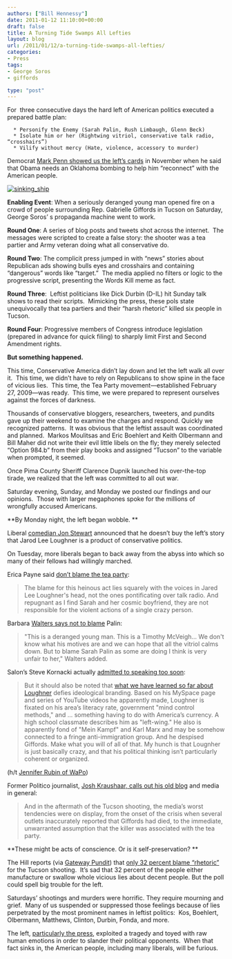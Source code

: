 ```yaml
---
authors: ["Bill Hennessy"]
date: 2011-01-12 11:10:00+00:00
draft: false
title: A Turning Tide Swamps All Lefties
layout: blog
url: /2011/01/12/a-turning-tide-swamps-all-lefties/
categories:
- Press
tags:
- George Soros
- giffords

type: "post"
---
```


For  three consecutive days the hard left of American politics executed a prepared battle plan:



	  * Personify the Enemy (Sarah Palin, Rush Limbaugh, Glenn Beck)
	  * Isolate him or her (Rightwing vitriol, conservative talk radio, “crosshairs”)
	  * Vilify without mercy (Hate, violence, accessory to murder)

Democrat [Mark Penn showed us the left’s cards](https://gatewaypundit.rightnetwork.com/2011/01/ex-clinton-strategist-mark-penn-obama-needs-event-similar-to-okc-to-reconnect-with-voters-video/) in November when he said that Obama needs an Oklahoma bombing to help him “reconnect” with the American people.

[![sinking_ship](https://hennessysview.com/wp-content/uploads/2011/01/sinking_ship_thumb.jpg)
](https://hennessysview.com/wp-content/uploads/2011/01/sinking_ship.jpg)

**Enabling Event**: When a seriously deranged young man opened fire on a crowd of people surrounding Rep. Gabrielle Giffords in Tucson on Saturday, George Soros’ s propaganda machine went to work.

**Round One**: A series of blog posts and tweets shot across the internet.  The messages were scripted to create a false story: the shooter was a tea partier and Army veteran doing what all conservative do.

**Round Two**: The complicit press jumped in with “news” stories about Republican ads showing bulls eyes and crosshairs and containing “dangerous” words like “target.”  The media applied no filters or logic to the progressive script, presenting the Words Kill meme as fact.

**Round Three**:  Leftist politicians like Dick Durbin (D-IL) hit Sunday talk shows to read their scripts.  Mimicking the press, these pols state unequivocally that tea partiers and their “harsh rhetoric” killed six people in Tucson.

**Round Four**: Progressive members of Congress introduce legislation (prepared in advance for quick filing) to sharply limit First and Second Amendment rights.

**But something happened.**

This time, Conservative America didn’t lay down and let the left walk all over it.  This time, we didn’t have to rely on Republicans to show spine in the face of vicious lies.  This time, the Tea Party movement—established February 27, 2009—was ready.  This time, we were prepared to represent ourselves against the forces of darkness.

Thousands of conservative bloggers, researchers, tweeters, and pundits gave up their weekend to examine the charges and respond. Quickly we recognized patterns.  It was obvious that the leftist assault was coordinated and planned.  Markos Moulitsas and Eric Boehlert and Keith Olbermann and Bill Maher did not write their evil little libels on the fly; they merely selected “Option 984.b” from their play books and assigned “Tucson” to the variable when prompted, it seemed.

Once Pima County Sheriff Clarence Dupnik launched his over-the-top tirade, we realized that the left was committed to all out war.

Saturday evening, Sunday, and Monday we posted our findings and our opinions.  Those with larger megaphones spoke for the millions of wrongfully accused Americans.

**By Monday night, the left began wobble. **

Liberal [comedian Jon Stewart](https://blogs.wsj.com/speakeasy/2011/01/11/jon-stewarts-moving-monologue-on-the-tucson-shootings/) announced that he doesn’t buy the left’s story that Jarod Lee Loughner is a product of conservative politics.

On Tuesday, more liberals began to back away from the abyss into which so many of their fellows had willingly marched.

Erica Payne said [don’t blame the tea party](https://www.huffingtonpost.com/erica-payne/dont-blame-the-tea-party_b_807356.html):


> The blame for this heinous act lies squarely with the voices in Jared Lee Loughner's head, not the ones pontificating over talk radio. And repugnant as I find Sarah and her cosmic boyfriend, they are not responsible for the violent actions of a single crazy person.


Barbara [Walters says not to blame](https://www.nydailynews.com/news/national/2011/01/11/2011-01-11_barbara_walters_dont_blame_sarah_palin_for_tucson_arizona_and_gabrielle_giffords.html) Palin:


> "This is a deranged young man. This is a Timothy McVeigh… We don't know what his motives are and we can hope that all the vitriol calms down. But to blame Sarah Palin as some are doing I think is very unfair to her," Walters added.


Salon’s Steve Kornacki actually [admitted to speaking too soon](https://www.salon.com/news/gabrielle_giffords/index.html?story=/politics/war_room/2011/01/09/loughner_not_though):


> But it should also be noted that [what we have learned so far about Loughner](https://www.politico.com/news/stories/0111/47257.html) defies ideological branding. Based on his MySpace page and series of YouTube videos he apparently made, Loughner is fixated on his area’s literacy rate, government "mind control methods," and ... something having to do with America’s currency. A high school classmate describes him as "left-wing." He also is apparently fond of "Mein Kampf" and Karl Marx and may be somehow connected to a fringe anti-immigration group. And he despised Giffords. Make what you will of all of that. My hunch is that Lougnher is just basically crazy, and that his political thinking isn’t particularly coherent or organized.

(h/t [Jennifer Rubin of WaPo](https://voices.washingtonpost.com/right-turn/2011/01/on_second_thought_maybe_its_not_palins_fault.html))


Former Politico journalist, [Josh Kraushaar, calls out his old blog](https://nationaljournal.com/columns/against-the-grain/stop-the-blame-game-20110110) and media in general:


> And in the aftermath of the Tucson shooting, the media’s worst tendencies were on display, from the onset of the crisis when several outlets inaccurately reported that Giffords had died, to the immediate, unwarranted assumption that the killer was associated with the tea party.


**These might be acts of conscience. Or is it self-preservation? **

The Hill reports (via [Gateway Pundit](https://gatewaypundit.rightnetwork.com/)) that [only 32 percent blame “rhetoric”](https://gatewaypundit.rightnetwork.com/2011/01/sorry-libs-only-32-of-public-agree-that-political-rhetoric-was-cause-of-tucson-slaughter/) for the Tucson shooting.  It’s sad that 32 percent of the people either manufacture or swallow whole vicious lies about decent people. But the poll could spell big trouble for the left.

Saturdays’ shootings and murders were horrific. They require mourning and grief.  Many of us suspended or suppressed those feelings because of lies perpetrated by the most prominent names in leftist politics:  Kos, Boehlert, Olbermann, Matthews, Clinton, Durbin, Fonda, and more.

The left, [particularly the press](https://hotair.com/archives/2011/01/11/newsweek-dhs-tried-to-warn-us-about-attacks-from-right-wing-extremists-didnt-they/), exploited a tragedy and toyed with raw human emotions in order to slander their political opponents.  When that fact sinks in, the American people, including many liberals, will be furious.
